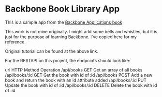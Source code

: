 # Backbone Book Library App

This is a sample app from the [Backbone Applications book](https://addyosmani.com/backbone-fundamentals/#exercise-2-book-library---your-first-restful-backbone.js-app)

This work is not mine originally. I might add some bells and whistles, but it is just for the purpose of learning Backbone. I've copied here for my reference. 

Original tutorial can be found at the above link.

For the RESTAPI on this project, the endpoints should look like:

url             HTTP Method  Operation
/api/books      GET          Get an array of all books
/api/books/:id  GET          Get the book with id of :id
/api/books      POST         Add a new book and return the book with an id attribute added
/api/books/:id  PUT          Update the book with id of :id
/api/books/:id  DELETE       Delete the book with id of :id